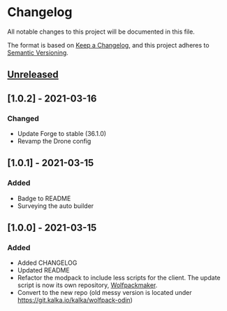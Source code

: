 # Changelog
All notable changes to this project will be documented in this file.

The format is based on [Keep a Changelog](https://keepachangelog.com/en/1.0.0/),
and this project adheres to [Semantic Versioning](https://semver.org/spec/v2.0.0.html).

## [Unreleased]


## [1.0.2] - 2021-03-16
### Changed
- Update Forge to stable (36.1.0)
- Revamp the Drone config

## [1.0.1] - 2021-03-15
### Added
- Badge to README
- Surveying the auto builder


## [1.0.0] - 2021-03-15
### Added
- Added CHANGELOG
- Updated README
- Refactor the modpack to include less scripts for the client. The update script is now its own repository, [Wolfpackmaker](https://git.kalka.io/kalka/wolfpackmaker).
- Convert to the new repo (old messy version is located under https://git.kalka.io/kalka/wolfpack-odin)



[Unreleased]: https://git.kalka.io/kalka/wolfpack-odin/compare/v1.0.0...HEAD